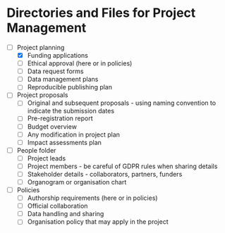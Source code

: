 # Directories and Files for Project Management


* [ ] Project planning
  * [x] Funding applications
  * [ ] Ethical approval (here or in policies)
  * [ ] Data request forms
  * [ ] Data management plans
  * [ ] Reproducible publishing plan
* [ ] Project proposals
  * [ ] Original and subsequent proposals - using naming convention to indicate the submission dates
  * [ ] Pre-registration report
  * [ ] Budget overview
  * [ ] Any modification in project plan
  * [ ] Impact assessments plan
* [ ] People folder
  * [ ] Project leads
  * [ ] Project members - be careful of GDPR rules when sharing  details
  * [ ] Stakeholder details - collaborators, partners, funders
  * [ ] Organogram or organisation chart
* [ ] Policies 
  * [ ] Authorship requirements (here or in policies)
  * [ ] Official collaboration
  * [ ] Data handling and sharing
  * [ ] Organisation policy that may apply in the project
